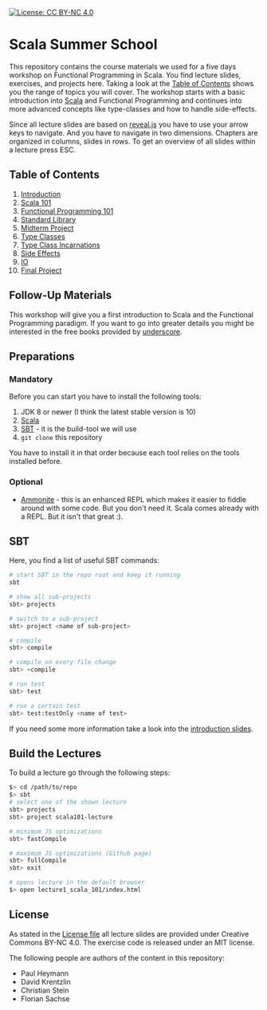 [![License: CC BY-NC 4.0](https://licensebuttons.net/l/by-nc/4.0/80x15.png)](https://creativecommons.org/licenses/by-nc/4.0/)

# Scala Summer School
This repository contains the course materials we used for a five days workshop on Functional Programming in Scala. You find lecture slides, exercises, and projects here. Taking a look at the [Table of Contents](#table-of-contents) shows you the range of topics you will cover. The workshop starts with a basic introduction into [Scala](https://www.scala-lang.org/) and Functional Programming and continues into more advanced concepts like type-classes and how to handle side-effects.

Since all lecture slides are based on [reveal.js](https://github.com/hakimel/reveal.js) you have to use your arrow keys to navigate. And you have to navigate in two dimensions. Chapters are organized in columns, slides in rows. To get an overview of all slides within a lecture press ESC.

## Table of Contents
 1. [Introduction](https://scalasummerschool.github.io/lectures/introduction)
 2. [Scala 101](https://scalasummerschool.github.io/lectures/lecture1_scala_101)
 3. [Functional Programming 101](https://scalasummerschool.github.io/lectures/lecture2_fp_101)
 4. [Standard Library](https://scalasummerschool.github.io/lectures/lecture3_std_lib)
 5. [Midterm Project](https://www.github.com/scalasummerschool/lectures/tree/master/xtictactoe)
 6. [Type Classes](https://scalasummerschool.github.io/lectures/lecture4_typeclasses_101)
 7. [Type Class Incarnations](https://scalasummerschool.github.io/lectures/lecture5_typeclasses_incarnations)
 8. [Side Effects](https://scalasummerschool.github.io/lectures/lecture6_side_effects)
 9. [IO](https://scalasummerschool.github.io/lectures/lecture7_io)
 10. [Final Project](https://www.github.com/scalasummerschool/tictactoe)

## Follow-Up Materials
This workshop will give you a first introduction to Scala and the Functional Programming paradigm. If you want to go into greater details you might be interested in the free books provided by [underscore](https://underscore.io/training/).

## Preparations
### Mandatory
Before you can start you have to install the following tools:
 1. JDK 8 or newer (I think the latest stable version is 10)
 2. [Scala](https://www.scala-lang.org/download/)
 3. [SBT](https://www.scala-sbt.org/download.html) - it is the build-tool we will use
 4. `git clone` this repository
 
 You have to install it in that order because each tool relies on the tools installed before.
 
 ### Optional
  - [Ammonite](http://ammonite.io/#Ammonite-REPL) - this is an enhanced REPL which makes it easier to fiddle around with some code. But you don't need it. Scala comes already with a REPL. But it isn't that great :).

## SBT
Here, you find a list of useful SBT commands:

```bash
# start SBT in the repo root and keep it running
sbt

# show all sub-projects
sbt> projects

# switch to a sub-project
sbt> project <name of sub-project>

# compile
sbt> compile

# compile on every file change
sbt> ~compile

# run test
sbt> test

# run a certain test
sbt> test:testOnly <name of test>
```

If you need some more information take a look into the [introduction slides](https://scalasummerschool.github.io/lectures/introduction/).

## Build the Lectures
To build a lecture go through the following steps:

```bash
$> cd /path/to/repo
$> sbt
# select one of the shown lecture
sbt> projects
sbt> project scala101-lecture

# minimum JS optimizations
sbt> fastCompile

# maximum JS optimizations (Github page)
sbt> fullCompile
sbt> exit

# opens lecture in the default browser
$> open lecture1_scala_101/index.html
```

## License
As stated in the [License file](https://github.com/scalasummerschool/lectures/blob/master/LICENSE) all lecture slides are provided under Creative Commons BY-NC 4.0. The exercise code is released under an MIT license.

The following people are authors of the content in this repository:
 - Paul Heymann
 - David Krentzlin
 - Christian Stein
 - Florian Sachse

